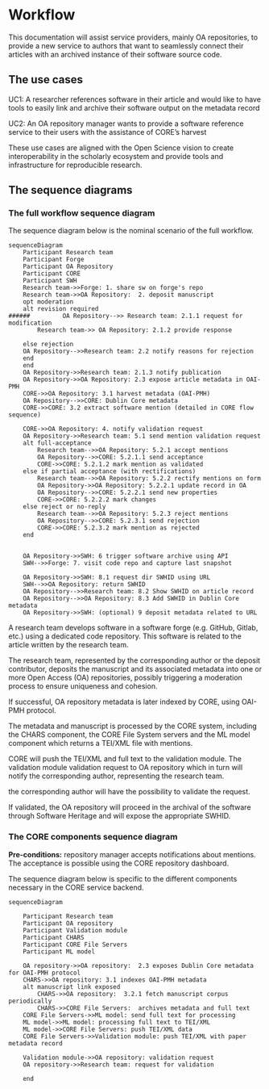 # Workflow

This documentation will assist service providers, mainly OA repositories, to provide a new service to authors that want to seamlessly connect their articles with an archived instance of their software source code.

## The use cases

UC1: A researcher references software in their article and would like to have tools to easily link and archive their software output on the metadata record

UC2: An OA repository manager wants to provide a software reference service to their users with the assistance of CORE’s harvest

These use cases are aligned with the Open Science vision to create interoperability in the scholarly ecosystem and provide tools and infrastructure for reproducible research.

## The sequence diagrams

### The full workflow sequence diagram

The sequence diagram below is the nominal scenario of the full workflow.

```mermaid
sequenceDiagram
    Participant Research team
    Participant Forge
    Participant OA Repository
    Participant CORE
    Participant SWH 
    Research team->>Forge: 1. share sw on forge's repo
    Research team->>OA Repository:  2. deposit manuscript
    opt moderation
    alt revision required
######         OA Repository-->> Research team: 2.1.1 request for modification
        Research team->> OA Repository: 2.1.2 provide response

    else rejection
    OA Repository-->>Research team: 2.2 notify reasons for rejection
    end
    end
    OA Repository->>Research team: 2.1.3 notify publication
    OA Repository->>OA Repository: 2.3 expose article metadata in OAI-PMH
    CORE->>OA Repository: 3.1 harvest metadata (OAI-PMH)
    OA Repository-->>CORE: Dublin Core metadata
    CORE->>CORE: 3.2 extract software mention (detailed in CORE flow sequence)

    CORE->>OA Repository: 4. notify validation request
    OA Repository->>Research team: 5.1 send mention validation request
    alt full-acceptance
        Research team-->>OA Repository: 5.2.1 accept mentions
        OA Repository-->>CORE: 5.2.1.1 send acceptance
        CORE->>CORE: 5.2.1.2 mark mention as validated
    else if partial acceptance (with rectifications)
        Research team-->>OA Repository: 5.2.2 rectify mentions on form
        OA Repository->>OA Repository: 5.2.2.1 update record in OA 
        OA Repository-->>CORE: 5.2.2.1 send new properties
        CORE->>CORE: 5.2.2.2 mark changes
    else reject or no-reply
        Research team-->>OA Repository: 5.2.3 reject mentions
        OA Repository-->>CORE: 5.2.3.1 send rejection
        CORE->>CORE: 5.2.3.2 mark mention as rejected
    end
    

    OA Repository->>SWH: 6 trigger software archive using API
    SWH-->>Forge: 7. visit code repo and capture last snapshot
    
    OA Repository->>SWH: 8.1 request dir SWHID using URL
    SWH-->>OA Repository: return SWHID
    OA Repository-->>Research team: 8.2 Show SWHID on article record
    OA Repository-->>OA Repository: 8.3 Add SWHID in Dublin Core metadata
    OA Repository->>SWH: (optional) 9 deposit metadata related to URL 
```

A research team develops software in a software forge (e.g. GitHub, Gitlab, etc.) using a dedicated code repository. This software is related to the article written by the research team. 

The research team, represented by the corresponding author or the deposit contributor, deposits the manuscript and its associated metadata into one or more Open Access (OA) repositories, possibly triggering a moderation process to ensure uniqueness and cohesion. 

If successful, OA repository metadata is later indexed by CORE, using OAI-PMH protocol.

The metadata and manuscript is processed by the CORE system, including the CHARS component, the CORE File System servers and the ML model component which returns a TEI/XML file with mentions.

CORE will push the TEI/XML and full text to the validation module. The validation module validation request to OA repository which in turn will notify the corresponding author, representing the research team.

the corresponding author will have the possibility to validate the request.

If validated, the OA repository will proceed in the archival of the software through Software Heritage and will expose the appropriate SWHID.

### The CORE components sequence diagram

**Pre-conditions:** repository manager accepts notifications about mentions. The acceptance is possible using the CORE repository dashboard.

The sequence diagram below is specific to the different components necessary in the CORE service backend.

```mermaid
sequenceDiagram

    Participant Research team
    Participant OA repository
    Participant Validation module
    Participant CHARS
    Participant CORE File Servers
    Participant ML model

    OA repository->>OA repository:  2.3 exposes Dublin Core metadata for OAI-PMH protocol
    CHARS->>OA repository: 3.1 indexes OAI-PMH metadata
    alt manuscript link exposed
        CHARS->>OA repository:  3.2.1 fetch manuscript corpus periodically
        CHARS->>CORE File Servers:  archives metadata and full text 
    CORE File Servers->>ML model: send full text for processing
    ML model->>ML model: processing full text to TEI/XML
    ML model->>CORE File Servers: push TEI/XML data
    CORE File Servers->>Validation module: push TEI/XML with paper metadata record

    Validation module->>OA repository: validation request 
    OA repository->>Research team: request for validation
    
    end
```
